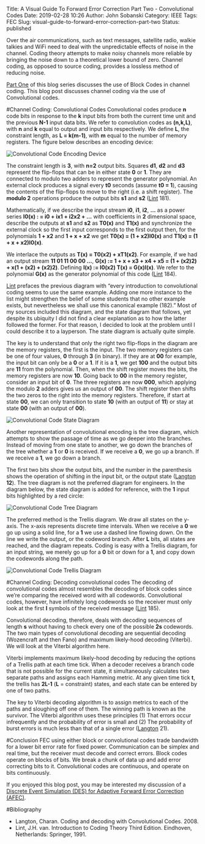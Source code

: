Title: A Visual Guide To Forward Error Correction Part Two  - Convolutional Codes
Date: 2019-02-28 10:26
Author: John Sobanski
Category: IEEE
Tags: FEC
Slug: visual-guide-to-forward-error-correction-part-two
Status: published

Over the air communications, such as text messages, satellite radio, walkie talkies and WiFi need to deal with the unpredictable effects of noise in the channel.  Coding theory attempts to make noisy channels more reliable by bringing the noise down to a theoretical lower bound of zero.  Channel coding, as opposed to source coding, provides a lossless method of reducing noise.

[Part One]({filename}/visual-guide-to-forward-error-correction.md) of this blog series discusses the use of Block Codes in channel coding.  This blog post discusses channel coding via the use of Convolutional codes.

#Channel Coding: Convolutional Codes
Convolutional codes produce **n** code bits in response to the **k** input bits from both the current time unit and the previous **N-1** input data bits.  We refer to convolution codes as **(n,k,L)**, with **n** and **k** equal to output and input bits respectively.  We define **L**, the constraint length, as **L = k(m-1)**, with **m** equal to the number of memory registers.  The figure below describes an encoding device:

![Convolutional Code Encoding Device]({filename}/images/Visual_Guide_To_Forward_Error_Correction_Part_Two/02_Convolutional_Code_Encoding_Device.png)

The constraint length is **3**, with **n=2** output bits.  Squares **d1**, **d2** and **d3** represent the flip-flops that can be in either state **0** or **1**.  They are connected to modulo two adders to represent the generator polynomial.  An external clock produces a signal every **t0** seconds (assume **t0 = 1**), causing the contents of the flip-flops to move to the right (i.e. a shift register).  The **modulo 2** operations produce the output bits **s1** and **s2** ([Lint](#Lint) 181).

Mathematically, if we describe the input stream **i0**, **i1**, **i2**, **…**  as a power series **I0(x) : = i0 + ix1 + i2x2 + …** with coefficients in **2** dimensional space, describe the outputs at **s1** and **s2** as **T0(x)** and **T1(x)** and synchronize the external clock so the first input corresponds to the first output then, for the polynomials **1 + x2** and **1 + x + x2** we get **T0(x) = (1 + x2)I0(x)** and **T1(x) = (1 + x + x2)I0(x)**.  

We interlace the outputs as **T(x) = T0(x2) + xT1(x2)**.  For example, if we had an output stream **11 01 11 00 00 …**, **G(x) := 1 + x + x3 + x4 + x5 = (1 + (x2)2) + x(1 + (x2) + (x2)2)**.  Defining **I(x) := I0(x2) T(x) = G(x)I(x)**.  We refer to the polynomial **G(x)** as the generator polynomial of this code ([Lint](#Lint) 184).
   
[Lint](#Lint) prefaces the previous diagram with “every introduction to convolutional coding seems to use the same example.  Adding one more instance to the list might strengthen the belief of some students that no other example exists, but nevertheless we shall use this canonical example (182).”  Most of my sources included this diagram, and the state diagram that follows, yet despite its ubiquity I did not find a clear explanation as to how the latter followed the former.  For that reason, I decided to look at the problem until I could describe it to a layperson.  The state diagram is actually quite simple.

The key is to understand that only the right two flip-flops in the diagram are the memory registers, the first is the input.  The two memory registers can be one of four values, **0** through **3** (in binary).   If they are at **00** for example, the input bit can only be a **0** or a **1**.  If it is a **1**, we get **100** and the output bits are **11** from the polynomial.  Then, when the shift register moves the bits, the memory registers are now **10**.  Going back to **00** in the memory register, consider an input bit of **0**.  The three registers are now **000**, which applying the modulo **2** adders gives us an output of **00**.  The shift register then shifts the two zeros to the right into the memory registers.  Therefore, if start at state **00**, we can only transition to state **10** (with an output of **11**) or stay at state **00** (with an output of **00**). 

![Convolutional Code State Diagram]({filename}/images/Visual_Guide_To_Forward_Error_Correction_Part_Two/03_Convolutional_Code_State_Diagram.png)
 
Another representation of convolutional encoding is the tree diagram, which attempts to show the passage of time as we go deeper into the branches.  Instead of moving from one state to another, we go down the branches of the tree whether a **1** or **0** is received.  If we receive a **0**, we go up a branch.  If we receive a **1**, we go down a branch.  

The first two bits show the output bits, and the number in the parenthesis shows the operation of shifting in the input bit, or the output state ([Langton](#Langton) **12**).  The tree diagram is not the preferred diagram for engineers.  In the diagram below, the state diagram is added for reference, with the **1** input bits highlighted by a red circle:

![Convolutional Code Tree Diagram]({filename}/images/Visual_Guide_To_Forward_Error_Correction_Part_Two/04_Convolutional_Code_Tree_Diagram.png)
 
The preferred method is the Trellis diagram.  We draw all states on the y-axis.  The x-axis represents discrete time intervals.  When we receive a **0** we go up using a solid line, for a **1** we use a dashed line flowing down.  On the line we write the output, or the codeword branch.  After **L** bits, all states are reached, and the diagram repeats.   Coding is easy with a Trellis diagram, for an input string, we merely go up for a **0** bit or down for a **1**, and copy down the codewords along the path.

![Convolutional Code Trellis Diagram]({filename}/images/Visual_Guide_To_Forward_Error_Correction_Part_Two/05_Convolutional_Code_Trellis_Diagram.png)
	 
#Channel Coding: Decoding convolutional codes
The decoding of convolutional codes almost resembles the decoding of block codes since we’re comparing the received word with all codewords.  Convolutional codes, however, have infinitely long codewords so the receiver must only look at the first **l** symbols of the received message ([Lint](#Lint) 185).

Convolutional decoding, therefore, deals with decoding sequences of length **s** without having to check every one of the possible **2s** codewords.   The two main types of convolutional decoding are sequential decoding (Wozencraft and then Fano) and maximum likely-hood decoding (Viterbi).  We will look at the Viterbi algorithm here.

Viterbi implements maximum likely-hood decoding by reducing the options of a Trellis path at each time tick.  When a decoder receives a branch code that is not possible for the current state, it simultaneously calculates two separate paths and assigns each Hamming metric.  At any given time tick **t**, the trellis has **2L-1** (**L** = constraint) states, and each state can be entered by one of two paths.

The key to Viterbi decoding algorithm is to assign metrics to each of the paths and sloughing off one of them.  The winning path is known as the survivor.  The Viterbi algorithm uses these principles (1) That errors occur infrequently and the probability of error is small and (2) The probability of burst errors is much less than that of a single error ([Langton](#Langton) 21).

#Conclusion
FEC using either block or convolutional codes trade bandwidth for a lower bit error rate for fixed power.  Communication can be simplex and real time, but the receiver must decode and correct errors.  Block codes operate on blocks of bits.  We break a chunk of data up and add error correcting bits to it.  Convolutional codes are continuous, and operate on bits continuously.
 
If you enjoyed this blog post, you may be interested my discussion of a [Discrete Event Simulation (DES) for Adaptive Forward Error Correction (AFEC)]({filename}/afec-ka-band-discrete-event-simulation.md).

#Bibliography
- <a name="Langton"></a>Langton, Charan. Coding and decoding with Convolutional Codes. 2008.
- <a name="Lint"></a>Lint, J.H. van. Introduction to Coding Theory Third Edition.  Eindhoven, Netherlands:  Springer, 1991.
